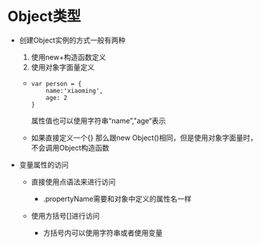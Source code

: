 # Object类型

* 创建Object实例的方式一般有两种  
  1. 使用new+构造函数定义  
  2. 使用对象字面量定义

  * ```
    var person = {
        name:'xiaoming',
        age: 2
    }
    ```

    属性值也可以使用字符串“name”,"age“表示

  * 如果直接定义一个{} 那么跟new Object\(\)相同，但是使用对象字面量时，不会调用Object构造函数

* 变量属性的访问

  * 直接使用点语法来进行访问

    * .propertyName需要和对象中定义的属性名一样

  * 使用方括号\[\]进行访问

    * 方括号内可以使用字符串或者使用变量



